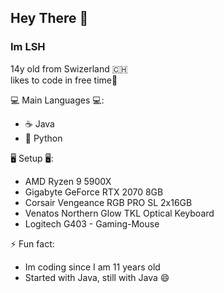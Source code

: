 ## Hey There 👋
### Im LSH

14y old from Swizerland 🇨🇭   
likes to code in free time🙂  

💻 Main Languages 💻:
* ☕ Java  
* 🐍 Python  

🖥 Setup 🖥:
* AMD Ryzen 9 5900X
* Gigabyte GeForce RTX 2070 8GB
* Corsair Vengeance RGB PRO SL 2x16GB
* Venatos Northern Glow TKL Optical Keyboard
* Logitech G403 - Gaming-Mouse

⚡ Fun fact:
* Im coding since I am 11 years old
* Started with Java, still with Java 😄 


<!--
**KREATIV-LSH/KREATIV-LSH** is a ✨ _special_ ✨ repository because its `README.md` (this file) appears on your GitHub profile.

Here are some ideas to get you started:

- 🔭 I’m currently working on ...
- 🌱 I’m currently learning ...
- 👯 I’m looking to collaborate on ...
- 🤔 I’m looking for help with ...
- 💬 Ask me about ...
- 📫 How to reach me: ...
- 😄 Pronouns: ...
- ⚡ Fun fact: ...
-->
